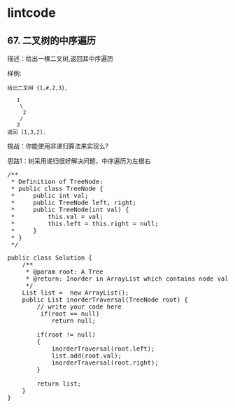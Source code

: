 # lintcode #
## 67. 二叉树的中序遍历 ##

描述：给出一棵二叉树,返回其中序遍历

样例:

	给出二叉树 {1,#,2,3},
	
	   1
	    \
	     2
	    /
	   3
	返回 [1,3,2].

挑战：你能使用非递归算法来实现么?

思路1：树采用递归很好解决问题，中序遍历为左根右
<pre>
/**
 * Definition of TreeNode:
 * public class TreeNode {
 *     public int val;
 *     public TreeNode left, right;
 *     public TreeNode(int val) {
 *         this.val = val;
 *         this.left = this.right = null;
 *     }
 * }
 */</pre>
<pre>
public class Solution {
    /**
     * @param root: A Tree
     * @return: Inorder in ArrayList which contains node values.
     */
    List<Integer> list =  new ArrayList<Integer>();
    public List<Integer> inorderTraversal(TreeNode root) {
        // write your code here
         if(root == null)
            return null;
            
        if(root != null)
        {
            inorderTraversal(root.left);
            list.add(root.val);
            inorderTraversal(root.right);
        }

        return list;
    }
}</pre>